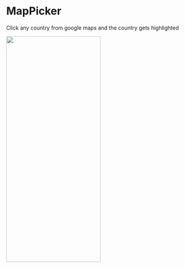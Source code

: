 # MapPicker
Click any country from google maps and the country gets highlighted




<img src="https://user-images.githubusercontent.com/57041674/116604523-88952e80-a92e-11eb-9b18-cb42b11c6dec.gif" width="250" height="600"/>
